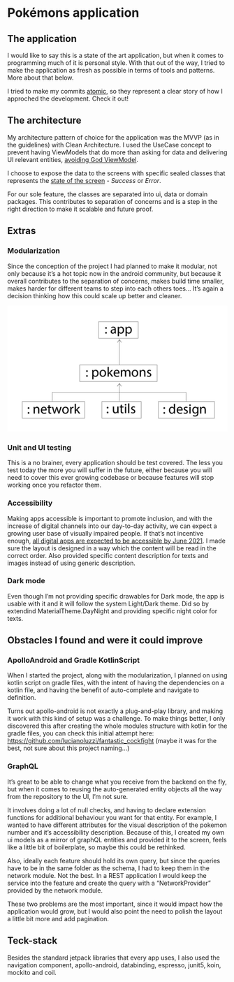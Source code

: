 # Pokémons application

## The application

I would like to say this is a state of the art application, but when it comes to programming much of it is personal style.
With that out of the way, I tried to make the application as fresh as possible in terms of tools and patterns. 
More about that below.

I tried to make my commits [atomic](https://www.pauline-vos.nl/atomic-commits/), so they represent a clear story of how I approched the development. Check it out!

## The architecture

My architecture pattern of choice for the application was the MVVP (as in the guidelines) with Clean Architecture.
I used the UseCase concept to prevent having ViewModels that do more than asking for data and delivering UI relevant entities, [avoiding God ViewModel](https://proandroiddev.com/why-you-need-use-cases-interactors-142e8a6fe576).

I choose to expose the data to the screens with specific sealed classes that represents the [state of the screen](https://medium.com/better-programming/how-to-use-kotlin-sealed-classes-for-state-management-c1cfb81abc6a) - *Success* or *Error*.

For our sole feature, the classes are separated into ui, data or domain packages.
This contributes to separation of concerns and is a step in the right direction to make it scalable and future proof.

## Extras

### Modularization
Since the conception of the project I had planned to make it modular, not only because it’s a hot topic now in the android community, but because it overall contributes to the separation of concerns, makes build time smaller, makes harder for different teams to step into each others toes… It’s again a decision thinking how this could scale up better and cleaner.

![Image for the app's module structure](https://github.com/lucianoluzzi/pokemons/blob/master/modules.jpeg)

### Unit and UI testing
This is a no brainer, every application should be test covered.
The less you test today the more you will suffer in the future, either because you will need to cover this ever growing codebase or because features will stop working once you refactor them.

### Accessibility
Making apps accessible is important to promote inclusion, and with the increase of digital channels into our day-to-day activity, we can expect a growing user base of visually impaired people.
If that’s not incentive enough, [all digital apps are expected to be accessible by June 2021](https://ec.europa.eu/digital-single-market/en/news/digital-inclusion-and-web-accessibility-brochure).
I made sure the layout is designed in a way which the content will be read in the correct order.
Also provided specific content description for texts and images instead of using generic description.

### Dark mode
Even though I’m not providing specific drawables for Dark mode, the app is usable with it and it will follow the system Light/Dark theme.
Did so by extendind MaterialTheme.DayNight and providing specific night color for texts. 


## Obstacles I found and were it could improve
### ApolloAndroid and Gradle KotlinScript 
When I started the project, along with the modularization, I planned on using kotlin script on gradle files, with the intent of having the dependencies on a kotlin file, and having the benefit of auto-complete and navigate to definition.

Turns out apollo-android is not exactly a plug-and-play library, and making it work with this kind of setup was a challenge.
To make things better, I only discovered this after creating the whole modules structure with kotlin for the gradle files, you can check this initial attempt here: https://github.com/lucianoluzzi/fantastic_cockfight (maybe it was for the best, not sure about this project naming...)

### GraphQL
It’s great to be able to change what you receive from the backend on the fly, but when it comes to reusing the auto-generated entity objects all the way from the repository to the UI, I’m not sure.

It involves doing a lot of null checks, and having to declare extension functions for additional behaviour you want for that entity.
For example, I wanted to have different attributes for the visual description of the pokemon number and it’s accessibility description.
Because of this, I created my own ui models as a mirror of graphQL entities and provided it to the screen, feels like a little bit of boilerplate, so maybe this could be rethinked.

Also, ideally each feature should hold its own query, but since the queries have to be in the same folder as the schema, I had to keep them in the network module. Not the best.
In a REST application I would keep the service into the feature and create the query with a “NetworkProvider” provided by the network module.

These two problems are the most important, since it would impact how the application would grow, but I would also point the need to polish the layout a little bit more and add pagination.

## Teck-stack
Besides the standard jetpack libraries that every app uses, I also used the navigation component, apollo-android, databinding, espresso, junit5, koin, mockito and coil.

